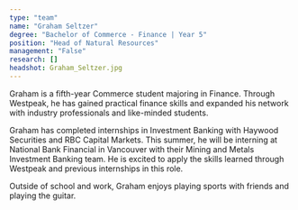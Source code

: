 ```yaml
---
type: "team"
name: "Graham Seltzer"
degree: "Bachelor of Commerce - Finance | Year 5"
position: "Head of Natural Resources"
management: "False"
research: []
headshot: Graham_Seltzer.jpg
---
```


Graham is a fifth-year Commerce student majoring in Finance. Through Westpeak, he has gained practical finance skills and expanded his network with industry professionals and like-minded students.

Graham has completed internships in Investment Banking with Haywood Securities and RBC Capital Markets. This summer, he will be interning at National Bank Financial in Vancouver with their Mining and Metals Investment Banking team. He is excited to apply the skills learned through Westpeak and previous internships in this role. 

Outside of school and work, Graham enjoys playing sports with friends and playing the guitar.  

